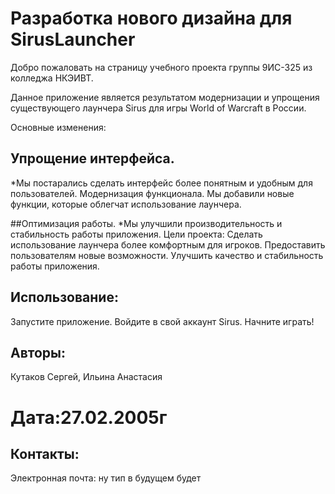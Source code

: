 # Разработка нового дизайна для SirusLauncher
Добро пожаловать на страницу учебного проекта группы 9ИС-325 из колледжа НКЭИВТ.

Данное приложение является результатом модернизации и упрощения существующего лаунчера Sirus для игры World of Warcraft в России.

Основные изменения:

## Упрощение интерфейса.
*Мы постарались сделать интерфейс более понятным и удобным для пользователей. 
Модернизация функционала. Мы добавили новые функции, которые облегчат использование лаунчера.

##Оптимизация работы.
*Мы улучшили производительность и стабильность работы приложения.
Цели проекта: Сделать использование лаунчера более комфортным для игроков.
Предоставить пользователям новые возможности. Улучшить качество и стабильность работы приложения.


## Использование:
Запустите приложение. Войдите в свой аккаунт Sirus.
Начните играть!


## Авторы:
 Кутаков Сергей, Ильина Анастасия

# Дата:27.02.2005г
## Контакты: 
Электронная почта: ну тип в будущем будет
